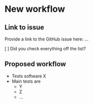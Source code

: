 # New workflow

## Link to issue

Provide a link to the GitHub issue here: ...

[ ] Did you check everything off the list?

## Proposed workflow

  - Tests software X
  - Main tests are
    - Y
    - Z
    - ...
